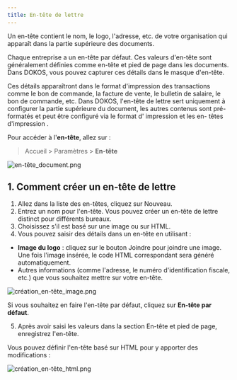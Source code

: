 ```yaml
---
title: En-tête de lettre
---
```


Un en-tête contient le nom, le logo, l'adresse, etc. de votre organisation qui apparaît dans la partie supérieure des documents.

Chaque entreprise a un en-tête par défaut. Ces valeurs d'en-tête sont généralement définies comme en-tête et pied de page dans les documents. Dans DOKOS, vous pouvez capturer ces détails dans le masque d'en-tête.

Ces détails apparaîtront dans le format d'impression des transactions comme le bon de commande, la facture de vente, le bulletin de salaire, le bon de commande, etc. Dans DOKOS, l'en-tête de lettre sert uniquement à configurer la partie supérieure du document, les autres contenus sont pré-formatés et peut être configuré via le format d' impression et les en- têtes d'impression .

Pour accéder à l'**en-tête**, allez sur :

> Accueil > Paramètres > **En-tête**

![en-tête_document.png](/content/setup/print/en-tête_document.png)

## 1. Comment créer un en-tête de lettre 
1. Allez dans la liste des en-têtes, cliquez sur Nouveau.
2. Entrez un nom pour l'en-tête. Vous pouvez créer un en-tête de lettre distinct pour différents bureaux.
3. Choisissez s'il est basé sur une image ou sur HTML.
4. Vous pouvez saisir des détails dans un en-tête en utilisant :

- **Image du logo** : cliquez sur le bouton Joindre pour joindre une image. Une fois l'image insérée, le code HTML correspondant sera généré automatiquement.
- Autres informations (comme l'adresse, le numéro d'identification fiscale, etc.) que vous souhaitez mettre sur votre en-tête.

![création_en-tête_image.png](/content/setup/print/création_en-tête_image.png)

Si vous souhaitez en faire l'en-tête par défaut, cliquez sur **En-tête par défaut**.

5. Après avoir saisi les valeurs dans la section En-tête et pied de page, enregistrez l'en-tête.

Vous pouvez définir l'en-tête basé sur HTML pour y apporter des modifications :

![création_en-tête_html.png](/content/setup/print/création_en-tête_html.png)